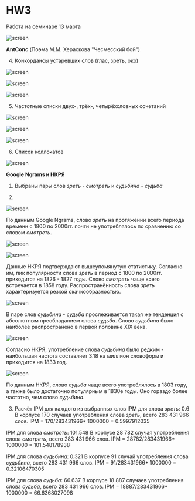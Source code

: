 # HW3
Работа на семинаре 13 марта

![screen](https://a.radikal.ru/a20/1903/47/a8c25d6e45cd.jpg)

**AntConc** (Поэма М.М. Хераскова "Чесмесский бой")

4. Конкордансы устаревших слов (глас, зреть, око)

![screen](https://github.com/NadezhdaVolk/HW3/blob/master/4.%20Конкорданс%20-%20глас.PNG)

![screen](https://github.com/NadezhdaVolk/HW3/blob/master/4.%20Конкорданс%20-%20зреть.PNG)

![screen](https://github.com/NadezhdaVolk/HW3/blob/master/4.%20Конкорданс%20-%20око.PNG)

5. Частотные списки двух-, трёх-, четырёхсловных сочетаний

![screen](https://github.com/NadezhdaVolk/HW3/blob/master/5.%20Двухсловные%20сочетания.PNG)

![screen](https://github.com/NadezhdaVolk/HW3/blob/master/5.%20Трёхсловные%20сочетания.PNG)

![screen](https://github.com/NadezhdaVolk/HW3/blob/master/5.%20Четырёхсловные%20сочетания.PNG)

6. Список коллокатов

![screen](https://github.com/NadezhdaVolk/HW3/blob/master/6.%20Коллокаты.PNG)

**Google Ngrams и НКРЯ**

1. Выбраны пары слов *зреть* - *смотреть* и *судьбина* - *судьба*

2. 

![screen](https://github.com/NadezhdaVolk/HW3/blob/master/2.2.%20Употребление%20слова%20зреть%20Google%20Ngrams.PNG)

По данным Google Ngrams, слово *зреть* на протяжении всего периода времени с 1800 по 2000гг. почти не употреблялось по сравнению со словом *смотреть*. 

![screen](https://github.com/NadezhdaVolk/HW3/blob/master/2.2.%20Употребление%20слова%20зреть%20НКРЯ.PNG)

![screen](https://github.com/NadezhdaVolk/HW3/blob/master/2.2.%20Употребление%20слова%20смотреть%20НКРЯ.PNG)

Данные НКРЯ подтверждают вышеупомянутую статистику. Согласно им, пик популярности слова *зреть* в период с 1800 по 2000гг. приходится на 1826 - 1827 годы. Слово *смотреть* чаще всего встречается в 1858 году. Распространённость слова *зреть* характеризуется резкой скачкообразностью.

![screen](https://github.com/NadezhdaVolk/HW3/blob/master/2.2.%20Употребление%20слова%20судьбина%20Google%20Ngrams.PNG)

В паре слов *судьбина* - *судьба* прослеживается такая же тенденция с абсолютным преобладанием слова *судьба*. Слово *судьбина* было наиболее распространено в первой половине XIX века.

![screen](https://github.com/NadezhdaVolk/HW3/blob/master/2.2.%20Употребление%20слова%20судьбина%20НКРЯ.PNG)

Согласно НКРЯ, употребление слова *судьбина* было редким - наибольшая частота составляет 3.18 на миллион словоформ и приходится на 
1833 год.

![screen](https://github.com/NadezhdaVolk/HW3/blob/master/2.2.%20Употребление%20слова%20судьба%20НКРЯ.PNG)

По данным НКРЯ, слово *судьба* чаще всего употреблялось в 1803 году, а также было достаточно популярным в 1830е годы. Оно гораздо более частотно, чем слово *судьбина*.

3. Расчёт IPM для каждого из выбранных слов
IPM для слова *зреть*: 0.6
В корпусе 170 случаев употребления слова *зреть*, всего 283 431 966 слов.
IPM = 170/283431966* 1000000 = 0.5997912035

IPM для слова *смотреть*: 101.548
В корпусе 28 782 случая употребления слова *смотреть*, всего 283 431 966 слов.
IPM = 28782/283431966* 1000000 = 101.548178938

IPM для слова *судьбина*: 0.321
В корпусе 91 случай употребления слова *судьбина*, всего 283 431 966 слов.
IPM = 91/283431966* 1000000 = 0.32106470305

IPM для слова *судьба*: 66.637
В корпусе 18 887 случаев употребления слова *судьба*, всего 283 431 966 слов.
IPM = 18887/283431966* 1000000 = 66.6368027098
